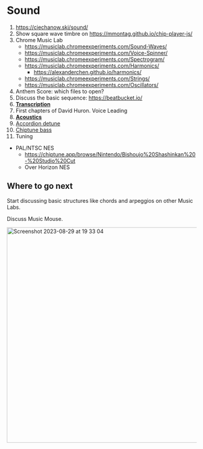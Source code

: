 Sound
===

1. https://ciechanow.ski/sound/
2. Show square wave timbre on https://mmontag.github.io/chip-player-js/
3. Chrome Music Lab
   - https://musiclab.chromeexperiments.com/Sound-Waves/
   - https://musiclab.chromeexperiments.com/Voice-Spinner/
   - https://musiclab.chromeexperiments.com/Spectrogram/
   - https://musiclab.chromeexperiments.com/Harmonics/
      - https://alexanderchen.github.io/harmonics/
   - https://musiclab.chromeexperiments.com/Strings/
   - https://musiclab.chromeexperiments.com/Oscillators/
4. Anthem Score: which files to open?
5. Discuss the basic sequence: https://beatbucket.io/
6. [**Transcription**](../parts/transcription.md)
7. First chapters of David Huron. Voice Leading
8. [**Acoustics**](../parts/sound_design.md#acoustics)
9. [Accordion detune](https://www.youtube.com/watch?v=Z9VzzHaopcc)
10. [Chiptune bass](https://www.youtube.com/watch?v=lU7nARUa2CA)
11. Tuning
   - PAL/NTSC NES
      - https://chiptune.app/browse/Nintendo/Bishoujo%20Shashinkan%20-%20Studio%20Cut
      - Over Horizon NES

Where to go next
---

Start discussing basic structures like chords and arpeggios on other Music Labs.

Discuss Music Mouse.

<img width="571" alt="Screenshot 2023-08-29 at 19 33 04" src="https://github.com/vpavlenko/study-music/assets/1491908/24f18fa6-3232-47f5-accc-4fe491a3575e">
